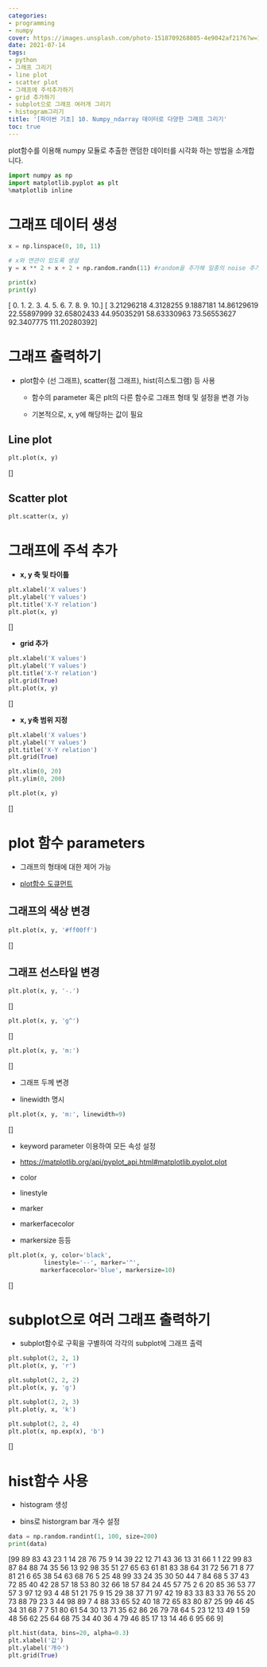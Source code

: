 ```yaml
---
categories:
- programming
- numpy
cover: https://images.unsplash.com/photo-1518709268805-4e9042af2176?w=1920&h=1080&fit=crop
date: 2021-07-14
tags:
- python
- 그래프 그리기
- line plot
- scatter plot
- 그래프에 주석추가하기
- grid 추가하기
- subplot으로 그래프 여러개 그리기
- histogram그리기
title: '[파이썬 기초] 10. Numpy_ndarray 데이터로 다양한 그래프 그리기'
toc: true
---
```

plot함수를 이용해 numpy 모듈로 추출한 랜덤한 데이터를 시각화 하는 방법을 소개합니다.

```python
import numpy as np
import matplotlib.pyplot as plt
%matplotlib inline
```

# 그래프 데이터 생성

```python
x = np.linspace(0, 10, 11) 

# x와 연관이 있도록 생성
y = x ** 2 + x + 2 + np.random.randn(11) #random을 추가해 일종의 noise 추가  

print(x)
print(y)
```


[ 0.  1.  2.  3.  4.  5.  6.  7.  8.  9. 10.]
[  3.21296218   4.3128255    9.1887181   14.86129619  22.55897999
  32.65802433  44.95035291  58.63330963  73.56553627  92.3407775
 111.20280392]

# 그래프 출력하기

 - plot함수 (선 그래프), scatter(점 그래프), hist(히스토그램) 등 사용

   - 함수의 parameter 혹은 plt의 다른 함수로 그래프 형태 및 설정을 변경 가능

   - 기본적으로, x, y에 해당하는 값이 필요

## Line plot

```python
plt.plot(x, y)
```


[]



## Scatter plot

```python
plt.scatter(x, y)
```






# 그래프에 주석 추가 

* **x, y 축 및 타이틀**

```python
plt.xlabel('X values')
plt.ylabel('Y values')
plt.title('X-Y relation')
plt.plot(x, y)
```


[]



* **grid 추가**

```python
plt.xlabel('X values')
plt.ylabel('Y values')
plt.title('X-Y relation')
plt.grid(True)
plt.plot(x, y)
```


[]



* **x, y축 범위 지정**

```python
plt.xlabel('X values')
plt.ylabel('Y values')
plt.title('X-Y relation')
plt.grid(True)

plt.xlim(0, 20)
plt.ylim(0, 200)

plt.plot(x, y)
```


[]



# plot 함수 parameters

 - 그래프의 형태에 대한 제어 가능

 - [plot함수 도큐먼트](https://matplotlib.org/api/pyplot_api.html#matplotlib.pyplot.plot)

## 그래프의 색상 변경

```python
plt.plot(x, y, '#ff00ff')
```


[]



## 그래프 선스타일 변경

```python
plt.plot(x, y, '-.')
```


[]



```python
plt.plot(x, y, 'g^')
```


[]



```python
plt.plot(x, y, 'm:')
```


[]



* 그래프 두께 변경

 - linewidth 명시

```python
plt.plot(x, y, 'm:', linewidth=9)
```


[]



* keyword parameter 이용하여 모든 속성 설정

 - https://matplotlib.org/api/pyplot_api.html#matplotlib.pyplot.plot

 - color

 - linestyle

 - marker

 - markerfacecolor

 - markersize 등등

```python
plt.plot(x, y, color='black', 
          linestyle='--', marker='^',
         markerfacecolor='blue', markersize=10)
```


[]



# subplot으로 여러 그래프 출력하기

 - subplot함수로 구획을 구별하여 각각의 subplot에 그래프 출력

```python
plt.subplot(2, 2, 1)
plt.plot(x, y, 'r')

plt.subplot(2, 2, 2)
plt.plot(x, y, 'g')

plt.subplot(2, 2, 3)
plt.plot(y, x, 'k')

plt.subplot(2, 2, 4)
plt.plot(x, np.exp(x), 'b')
```


[]



# hist함수 사용

 - histogram 생성

 - bins로 historgram bar 개수 설정

```python
data = np.random.randint(1, 100, size=200)
print(data)
```


[99 89 83 43 23  1 14 28 76 75  9 14 39 22 12 71 43 36 13 31 66  1  1 22
 99 83 87 84 88 74 35 56 13 92 98 35 51 27 65 63 61 81 83 38 64 31 72 56
 71  8 77 81 21  6 65 38 54 63 68 76  5 25 48 99 33 24 35 30 50 44  7 84
 68  5 37 43 72 85 40 42 28 57 18 53 80 32 66 18 57 84 24 45 57 75  2  6
 20 85 36 53 77 57  3 97 12 93  4 48 51 21 75  9 15 29 38 37 71 97 42 19
 83 33 83 33 76 55 20 73 88 79 23  3 44 98 89  7  4 88 33 65 52 40 18 72
 65 83 80 87 25 99 46 45 34 31 68  7  7 51 80 61 54 30 13 71 35 62 86 26
 79 78 64  5 23 12 13 49  1 59 48 56 62 25 64 68 75 34 40 36  4 79 46 85
 17 13 14 46  6 95 66  9]


```python
plt.hist(data, bins=20, alpha=0.3)
plt.xlabel('값')
plt.ylabel('개수')
plt.grid(True)
```


